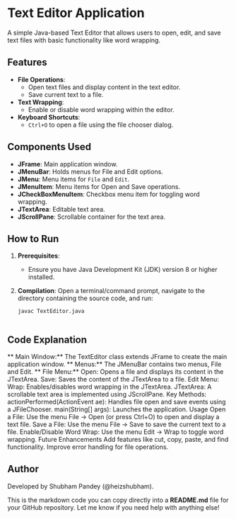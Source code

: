 # Text Editor Application

A simple Java-based Text Editor that allows users to open, edit, and save text files with basic functionality like word wrapping.

## Features
- **File Operations**:
  - Open text files and display content in the text editor.
  - Save current text to a file.
- **Text Wrapping**:
  - Enable or disable word wrapping within the editor.
- **Keyboard Shortcuts**:
  - `Ctrl+O` to open a file using the file chooser dialog.
  
## Components Used
- **JFrame**: Main application window.
- **JMenuBar**: Holds menus for File and Edit options.
- **JMenu**: Menu items for `File` and `Edit`.
- **JMenuItem**: Menu items for Open and Save operations.
- **JCheckBoxMenuItem**: Checkbox menu item for toggling word wrapping.
- **JTextArea**: Editable text area.
- **JScrollPane**: Scrollable container for the text area.

## How to Run

1. **Prerequisites**: 
   - Ensure you have Java Development Kit (JDK) version 8 or higher installed.

2. **Compilation**: 
   Open a terminal/command prompt, navigate to the directory containing the source code, and run:
   ```bash
   javac TextEditor.java



## Code Explanation

** Main Window:** The TextEditor class extends JFrame to create the main application window.
** Menus:** The JMenuBar contains two menus, File and Edit.
** File Menu:**
Open: Opens a file and displays its content in the JTextArea.
Save: Saves the content of the JTextArea to a file.
Edit Menu:
Wrap: Enables/disables word wrapping in the JTextArea.
JTextArea: A scrollable text area is implemented using JScrollPane.
Key Methods:
actionPerformed(ActionEvent ae): Handles file open and save events using a JFileChooser.
main(String[] args): Launches the application.
Usage
Open a File: Use the menu File -> Open (or press Ctrl+O) to open and display a text file.
Save a File: Use the menu File -> Save to save the current text to a file.
Enable/Disable Word Wrap: Use the menu Edit -> Wrap to toggle word wrapping.
Future Enhancements
Add features like cut, copy, paste, and find functionality.
Improve error handling for file operations.


## Author
Developed by Shubham Pandey (@heizshubham).


This is the markdown code you can copy directly into a **README.md** file for your GitHub repository. Let me know if you need help with anything else!

